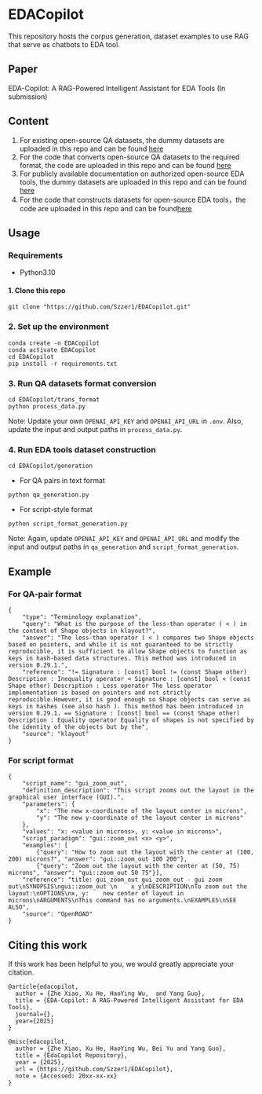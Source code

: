 # EDACopilot
This repository hosts the corpus generation, dataset examples to use RAG that serve as chatbots to EDA tool.

## Paper
EDA-Copilot: A RAG-Powered Intelligent Assistant for EDA Tools (In submission)

## Content
1) For existing open-source QA datasets, the dummy datasets are uploaded in this repo and can be found [here](https://github.com/Szzer1/EDACopilot/tree/main/trans_format/processed_data)
2) For the code that converts open-source QA datasets to the required format, the code are uploaded in this repo and can be found [here](https://github.com/Szzer1/EDACopilot/tree/main/trans_format)
3) For publicly available documentation on authorized open-source EDA tools, the dummy datasets are uploaded in this repo and can be found [here](https://github.com/Szzer1/EDACopilot/tree/main/generation/dataset)
4) For the code that constructs datasets for open-source EDA tools，the code are uploaded in this repo and can be found[here](https://github.com/Szzer1/EDACopilot/tree/main/generation)


## Usage
### Requirements
- Python3.10

#### 1. Clone this repo
```
git clone "https://github.com/Szzer1/EDACopilot.git"
```


### 2. Set up the environment
```
conda create -n EDACopilot
conda activate EDACopilot
cd EDACopilot
pip install -r requirements.txt
```

### 3. Run QA datasets format conversion
```
cd EDACopilot/trans_format
python process_data.py
```
Note: Update your own ```OPENAI_API_KEY``` and ```OPENAI_API_URL``` in ```.env```. Also, update the input and output paths in ```process_data.py```.

### 4. Run EDA tools dataset construction
```
cd EDACopilot/generation
```
- For QA pairs in text format
```
python qa_generation.py
```
- For script-style format
```
python script_format_generation.py
```
Note: Again, update ```OPENAI_API_KEY``` and ```OPENAI_API_URL``` and modify the input and output paths in ```qa_generation``` and ```script_format_generation```.

## Example
### For QA-pair format
```
{
	"type": "Terminology explanation", 
	"query": "What is the purpose of the less-than operator ( < ) in the context of Shape objects in klayout?", 
	"answer": "The less-than operator ( < ) compares two Shape objects based on pointers, and while it is not guaranteed to be strictly reproducible, it is sufficient to allow Shape objects to function as keys in hash-based data structures. This method was introduced in version 0.29.1.", 
	"reference": "!= Signature : [const] bool != (const Shape other) Description : Inequality operator < Signature : [const] bool < (const Shape other) Description : Less operator The less operator implementation is based on pointers and not strictly reproducible.However, it is good enough so Shape objects can serve as keys in hashes (see also hash ). This method has been introduced in version 0.29.1. == Signature : [const] bool == (const Shape other) Description : Equality operator Equality of shapes is not specified by the identity of the objects but by the", 
	"source": "klayout"
}
```
### For script format

```
{
	"script_name": "gui_zoom_out", 
	"definition_description": "This script zooms out the layout in the graphical user interface (GUI).", 
	"parameters": {
		"x": "The new x-coordinate of the layout center in microns", 
		"y": "The new y-coordinate of the layout center in microns"
	}, 
	"values": "x: <value in microns>, y: <value in microns>", 
	"script_paradigm": "gui::zoom_out <x> <y>", 
	"examples": [
		{"query": "How to zoom out the layout with the center at (100, 200) microns?", "answer": "gui::zoom_out 100 200"},
 		{"query": "Zoom out the layout with the center at (50, 75) microns", "answer": "gui::zoom_out 50 75"}], 
	"reference": "title: gui_zoom_out gui_zoom_out - gui zoom out\nSYNOPSIS\ngui::zoom_out \n    x y\nDESCRIPTION\nTo zoom out the layout:\nOPTIONS\nx, y:    new center of layout in microns\nARGUMENTS\nThis command has no arguments.\nEXAMPLES\nSEE ALSO", 
	"source": "OpenROAD"
}
```

## Citing this work

If this work has been helpful to you, we would greatly appreciate your citation.
```
@article{edacopilot,
  author = {Zhe Xiao, Xu He, HaoYing Wu,  and Yang Guo},
  title = {EDA-Copilot: A RAG-Powered Intelligent Assistant for EDA Tools},
  journal={},
  year={2025}
}
```
```
@misc{edacopilot,
  author = {Zhe Xiao, Xu He, HaoYing Wu, Bei Yu and Yang Guo},
  title = {EdaCopilot Repository},
  year = {2025},
  url = {https://github.com/Szzer1/EDACopilot},
  note = {Accessed: 20xx-xx-xx}
}
```
